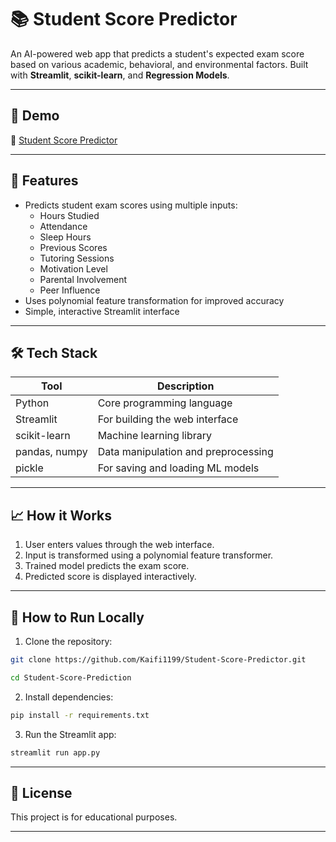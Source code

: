 # 📚 Student Score Predictor

An AI-powered web app that predicts a student's expected exam score based on various academic, behavioral, and environmental factors. Built with **Streamlit**, **scikit-learn**, and **Regression Models**.

---

## 🚀 Demo
🎯 [Student Score Predictor](https://pathwaypredict.streamlit.app/)

---

## 🧠 Features
- Predicts student exam scores using multiple inputs:
  - Hours Studied
  - Attendance
  - Sleep Hours
  - Previous Scores
  - Tutoring Sessions
  - Motivation Level
  - Parental Involvement
  - Peer Influence
- Uses polynomial feature transformation for improved accuracy
- Simple, interactive Streamlit interface

---

## 🛠 Tech Stack

| Tool | Description |
|------|-------------|
| Python | Core programming language |
| Streamlit | For building the web interface |
| scikit-learn | Machine learning library |
| pandas, numpy | Data manipulation and preprocessing |
| pickle | For saving and loading ML models |

---

## 📈 How it Works

1. User enters values through the web interface.
2. Input is transformed using a polynomial feature transformer.
3. Trained model predicts the exam score.
4. Predicted score is displayed interactively.

---

## 🧪 How to Run Locally

1. Clone the repository:
```bash
git clone https://github.com/Kaifi1199/Student-Score-Predictor.git
```

```bash
cd Student-Score-Prediction
```

2. Install dependencies:
```bash
pip install -r requirements.txt
```

3. Run the Streamlit app:
```bash
streamlit run app.py
```

---

## 📄 License

This project is for educational purposes.

---
